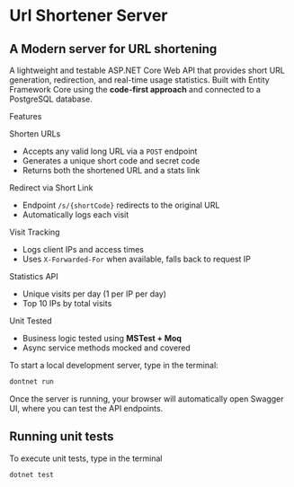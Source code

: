 # Url Shortener Server
## A Modern server for URL shortening
A lightweight and testable ASP.NET Core Web API that provides short URL generation, redirection, and real-time usage statistics. Built with Entity Framework Core using the **code-first approach** and connected to a PostgreSQL database.

Features

Shorten URLs
- Accepts any valid long URL via a `POST` endpoint
- Generates a unique short code and secret code
- Returns both the shortened URL and a stats link

Redirect via Short Link
- Endpoint `/s/{shortCode}` redirects to the original URL
- Automatically logs each visit

Visit Tracking
- Logs client IPs and access times
- Uses `X-Forwarded-For` when available, falls back to request IP

Statistics API
- Unique visits per day (1 per IP per day)
- Top 10 IPs by total visits

Unit Tested
- Business logic tested using **MSTest + Moq**
- Async service methods mocked and covered

To start a local development server, type in the terminal:

```bash
dontnet run
```

Once the server is running, your browser will automatically open Swagger UI, where you can test the API endpoints.

## Running unit tests

To execute unit tests, type in the terminal
```bash
dotnet test
```

